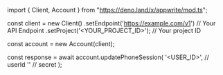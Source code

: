 import { Client, Account } from "https://deno.land/x/appwrite/mod.ts";

const client = new Client()
    .setEndpoint('https://example.com/v1') // Your API Endpoint
    .setProject('<YOUR_PROJECT_ID>'); // Your project ID

const account = new Account(client);

const response = await account.updatePhoneSession(
    '<USER_ID>', // userId
    '<SECRET>' // secret
);
